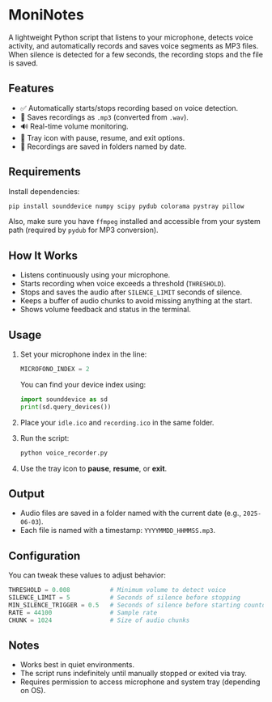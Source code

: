 # MoniNotes
A lightweight Python script that listens to your microphone, detects voice activity, and automatically records and saves voice segments as MP3 files. When silence is detected for a few seconds, the recording stops and the file is saved.


## Features

* ✅ Automatically starts/stops recording based on voice detection.
* 💾 Saves recordings as `.mp3` (converted from `.wav`).
* 🔊 Real-time volume monitoring.
* 🛑 Tray icon with pause, resume, and exit options.
* 📁 Recordings are saved in folders named by date.

## Requirements

Install dependencies:

```bash
pip install sounddevice numpy scipy pydub colorama pystray pillow
```

Also, make sure you have `ffmpeg` installed and accessible from your system path (required by `pydub` for MP3 conversion).

## How It Works

* Listens continuously using your microphone.
* Starts recording when voice exceeds a threshold (`THRESHOLD`).
* Stops and saves the audio after `SILENCE_LIMIT` seconds of silence.
* Keeps a buffer of audio chunks to avoid missing anything at the start.
* Shows volume feedback and status in the terminal.

## Usage

1. Set your microphone index in the line:

   ```python
   MICROFONO_INDEX = 2
   ```

   You can find your device index using:

   ```python
   import sounddevice as sd
   print(sd.query_devices())
   ```

2. Place your `idle.ico` and `recording.ico` in the same folder.

3. Run the script:

   ```bash
   python voice_recorder.py
   ```

4. Use the tray icon to **pause**, **resume**, or **exit**.

## Output

* Audio files are saved in a folder named with the current date (e.g., `2025-06-03`).
* Each file is named with a timestamp: `YYYYMMDD_HHMMSS.mp3`.

## Configuration

You can tweak these values to adjust behavior:

```python
THRESHOLD = 0.008           # Minimum volume to detect voice
SILENCE_LIMIT = 5           # Seconds of silence before stopping
MIN_SILENCE_TRIGGER = 0.5   # Seconds of silence before starting countdown
RATE = 44100                # Sample rate
CHUNK = 1024                # Size of audio chunks
```

## Notes

* Works best in quiet environments.
* The script runs indefinitely until manually stopped or exited via tray.
* Requires permission to access microphone and system tray (depending on OS).
